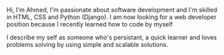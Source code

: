 Hi, I'm Ahmed, I'm passionate about software development and 
I'm skilled in HTML, CSS and Python (Django). I am now looking for a web developer position because I recently learned how to code by myself

I describe my self as someone who's persistant, a quick learner and loves problems solving by using simple and scalable solutions.


